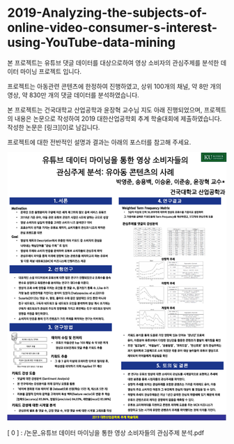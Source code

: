 # 2019-Analyzing-the-subjects-of-online-video-consumer-s-interest-using-YouTube-data-mining

본 프로젝트는 유튜브 댓글 데이터를 대상으로하여 영상 소비자의 관심주제를 분석한 데이터 마이닝 프로젝트 입니다.

프로젝트는 아동관련 콘텐츠에 한정하여 진행하였고, 상위 100개의 채널, 약 8만 개의 영상, 약 830만 개의 댓글 데이터를 분석하였습니다.

본 프로젝트는 건국대학교 산업공학과 윤장혁 교수님 지도 아래 진행되었으며, 프로젝트의 내용은 논문으로 작성하여 2019 대한산업공학회 추계 학술대회에 제출하였습니다. 작성한 논문은 [링크][0]로 남깁니다.

프로젝트에 대한 전반적인 설명과 결과는 아래의 포스터를 참고해 주세요.

![발표포스터](/포스터.PNG) 

[ 0 ] : /논문_유튜브 데이터 마이닝을 통한 영상 소비자들의 관심주제 분석.pdf